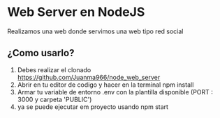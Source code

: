 # Web Server en NodeJS
Realizamos una web donde servimos una web tipo red social

## ¿Como usarlo?
1. Debes realizar el clonado 
https://github.com/Juanma966/node_web_server
2. Abrir en tu editor de codigo y hacer en la terminal npm install
3. Armar tu variable de entorno .env con la plantilla disponible (PORT  : 3000 y carpeta 'PUBLIC')
4.  ya se puede ejecutar em proyecto usando npm start
